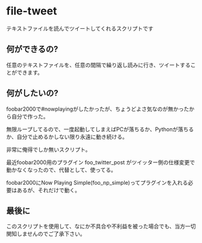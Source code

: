 # file-tweet
テキストファイルを読んでツイートしてくれるスクリプトです

## 何ができるの?
任意のテキストファイルを、任意の間隔で繰り返し読みに行き、ツイートすることができます。

## 何がしたいの?
foobar2000で#nowplayingがしたかったが、ちょうどよさ気なのが無かったから自分で作った。

無限ループしてるので、一度起動してしまえばPCが落ちるか、Pythonが落ちるか、自分で止めるかしない限り永遠に動き続ける。

非常に俺得でしか無いスクリプト。

最近foobar2000用のプラグイン foo_twitter_post がツイッター側の仕様変更で動かなくなったので、代替として、使ってる。

foobar2000にNow Playing Simple(foo_np_simple)ってプラグインを入れる必要はあるが、それだけで動く。

## 最後に
このスクリプトを使用して、なにか不具合や不利益を被った場合でも、当方一切関知しませんのでご了承下さい。
